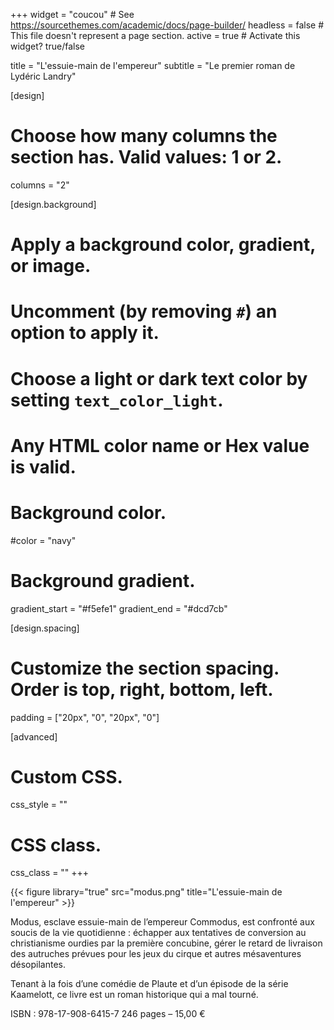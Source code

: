 +++
widget = "coucou"  # See https://sourcethemes.com/academic/docs/page-builder/
headless = false  # This file doesn't represent a page section.
active = true  # Activate this widget? true/false

title = "L'essuie-main de l'empereur"
subtitle = "Le premier roman de Lydéric Landry"

[design]
  # Choose how many columns the section has. Valid values: 1 or 2.
  columns = "2"

[design.background]
  # Apply a background color, gradient, or image.
  #   Uncomment (by removing `#`) an option to apply it.
  #   Choose a light or dark text color by setting `text_color_light`.
  #   Any HTML color name or Hex value is valid.

  # Background color.
  #color = "navy"
  
  # Background gradient.
  gradient_start = "#f5efe1"
  gradient_end = "#dcd7cb"

[design.spacing]
  # Customize the section spacing. Order is top, right, bottom, left.
  padding = ["20px", "0", "20px", "0"]

[advanced]
 # Custom CSS. 
 css_style = ""
 
 # CSS class.
 css_class = ""
+++

{{< figure library="true" src="modus.png" title="L'essuie-main de l'empereur" >}}

Modus, esclave essuie-main de l’empereur Commodus, est confronté aux soucis de la vie quotidienne : échapper aux tentatives de conversion au christianisme ourdies par la première concubine, gérer le retard de livraison des autruches prévues pour les jeux du cirque et autres mésaventures désopilantes.

Tenant à la fois d’une comédie de Plaute et d’un épisode de la série Kaamelott, ce livre est un roman historique qui a mal tourné.

ISBN : 978-17-908-6415-7
246 pages – 15,00 €
